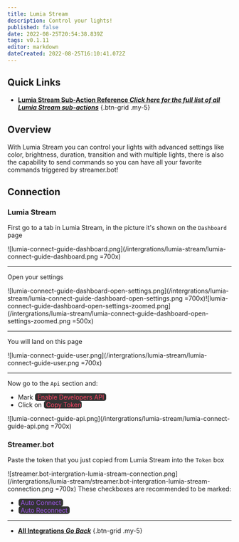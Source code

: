 ```yaml
---
title: Lumia Stream
description: Control your lights!
published: false
date: 2022-08-25T20:54:38.839Z
tags: v0.1.11
editor: markdown
dateCreated: 2022-08-25T16:10:41.072Z
---
```


## Quick Links

- [<i class="mdi mdi-lightning-bolt-outline" style="color: #ff4566;"></i> **Lumia Stream Sub-Action Reference *Click here for the full list of all Lumia Stream sub-actions***](/en/Sub-Actions/Lumia-Stream)
{.btn-grid .my-5}

## Overview
With Lumia Stream you can control your lights with advanced settings like color, brightness, duration, transition and with multiple lights, there is also the capability to send commands so you can have all your favorite commands triggered by streamer.bot!

## Connection
### Lumia Stream
First go to a tab in Lumia Stream, in the picture it's shown on the `Dashboard` page

![lumia-connect-guide-dashboard.png](/intergrations/lumia-stream/lumia-connect-guide-dashboard.png =700x)

---

Open your settings

![lumia-connect-guide-dashboard-open-settings.png](/intergrations/lumia-stream/lumia-connect-guide-dashboard-open-settings.png =700x)![lumia-connect-guide-dashboard-open-settings-zoomed.png](/intergrations/lumia-stream/lumia-connect-guide-dashboard-open-settings-zoomed.png =500x)

---

You will land on this page

![lumia-connect-guide-user.png](/intergrations/lumia-stream/lumia-connect-guide-user.png =700x)

---

Now go to the `Api` section and:

- Mark <span class="mdi mdi-checkbox-marked" style="color: #ff4566; background-color: #333333; padding: 0px 5px 0px 5px; margin: 0px 1px 0px 1px; border-radius: 5px;"> Enable Developers API</span>
- Click on <span class="mdi mdi-content-copy" style="color: #ff4566; background-color: #333333; padding: 0px 1px 0px 5px; margin: 0px 1px 0px 1px; border-radius: 5px;"> Copy Token</span>

![lumia-connect-guide-api.png](/intergrations/lumia-stream/lumia-connect-guide-api.png =700x)

### Streamer.bot
Paste the token that you just copied from Lumia Stream into the `Token` box

![streamer.bot-intergration-lumia-stream-connection.png](/intergrations/lumia-stream/streamer.bot-intergration-lumia-stream-connection.png =700x)
These checkboxes are recommended to be marked:
- <span class="mdi mdi-checkbox-marked" style="color: #A158EE; background-color: #333333; padding: 0px 5px 0px 5px; margin: 0px 1px 0px 1px; border-radius: 5px;"> Auto Connect</span>
- <span class="mdi mdi-checkbox-marked" style="color: #A158EE; background-color: #333333; padding: 0px 5px 0px 5px; margin: 0px 1px 0px 1px; border-radius: 5px;"> Auto Reconnect</span>

---

- [<i class="mdi mdi-chevron-left"></i> **All Integrations *Go Back***](/en/Integrations)
{.btn-grid .my-5}